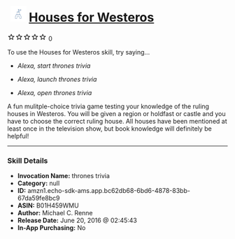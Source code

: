 # &nbsp;<img src="skill_icon" alt="Houses for Westeros icon" width="36"> [Houses for Westeros](http://alexa.amazon.com/#skills/amzn1.echo-sdk-ams.app.bc62db68-6bd6-4878-83bb-67da59fe8bc9)
![0 stars](../../images/ic_star_border_black_18dp_1x.png)![0 stars](../../images/ic_star_border_black_18dp_1x.png)![0 stars](../../images/ic_star_border_black_18dp_1x.png)![0 stars](../../images/ic_star_border_black_18dp_1x.png)![0 stars](../../images/ic_star_border_black_18dp_1x.png) 0

To use the Houses for Westeros skill, try saying...

* *Alexa, start thrones trivia*

* *Alexa, launch thrones trivia*

* *Alexa, open thrones trivia*

A fun mulitple-choice trivia game testing your knowledge of the ruling houses in Westeros. You will be given a region or holdfast or castle and you have to choose the correct ruling house. All houses have been mentioned at least once in the television show, but book knowledge will definitely be helpful!

***

### Skill Details

* **Invocation Name:** thrones trivia
* **Category:** null
* **ID:** amzn1.echo-sdk-ams.app.bc62db68-6bd6-4878-83bb-67da59fe8bc9
* **ASIN:** B01H459WMU
* **Author:** Michael C. Renne
* **Release Date:** June 20, 2016 @ 02:45:43
* **In-App Purchasing:** No
